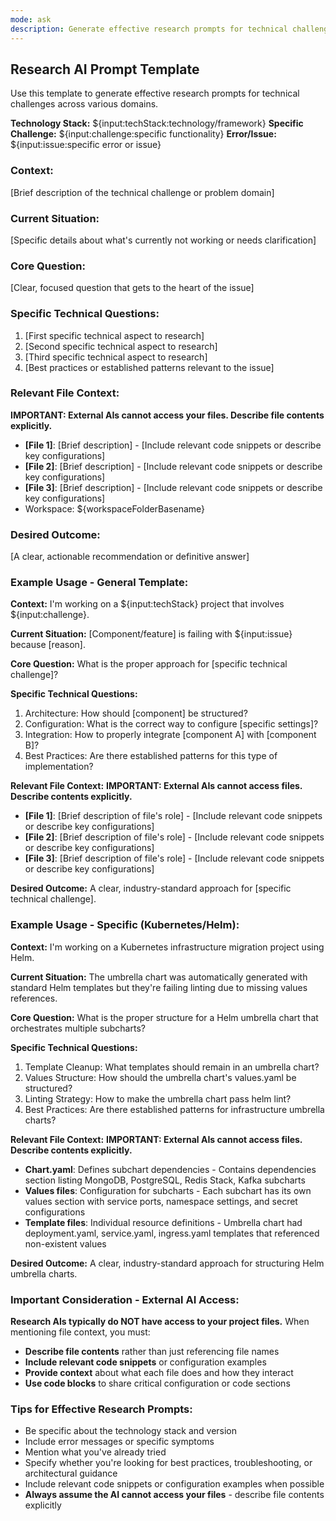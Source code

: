 ```yaml
---
mode: ask
description: Generate effective research prompts for technical challenges
---
```


## Research AI Prompt Template

Use this template to generate effective research prompts for technical challenges across various domains.

**Technology Stack:** ${input:techStack:technology/framework}
**Specific Challenge:** ${input:challenge:specific functionality}
**Error/Issue:** ${input:issue:specific error or issue}

### **Context:**
[Brief description of the technical challenge or problem domain]

### **Current Situation:**
[Specific details about what's currently not working or needs clarification]

### **Core Question:**
[Clear, focused question that gets to the heart of the issue]

### **Specific Technical Questions:**
1. [First specific technical aspect to research]
2. [Second specific technical aspect to research]
3. [Third specific technical aspect to research]
4. [Best practices or established patterns relevant to the issue]

### **Relevant File Context:**
**IMPORTANT: External AIs cannot access your files. Describe file contents explicitly.**

- **[File 1]**: [Brief description] - [Include relevant code snippets or describe key configurations]
- **[File 2]**: [Brief description] - [Include relevant code snippets or describe key configurations]
- **[File 3]**: [Brief description] - [Include relevant code snippets or describe key configurations]
- Workspace: ${workspaceFolderBasename}

### **Desired Outcome:**
[A clear, actionable recommendation or definitive answer]

### **Example Usage - General Template:**

**Context:** I'm working on a ${input:techStack} project that involves ${input:challenge}.

**Current Situation:** [Component/feature] is failing with ${input:issue} because [reason].

**Core Question:** What is the proper approach for [specific technical challenge]?

**Specific Technical Questions:**
1. Architecture: How should [component] be structured?
2. Configuration: What is the correct way to configure [specific settings]?
3. Integration: How to properly integrate [component A] with [component B]?
4. Best Practices: Are there established patterns for this type of implementation?

**Relevant File Context:**
**IMPORTANT: External AIs cannot access files. Describe contents explicitly.**

- **[File 1]**: [Brief description of file's role] - [Include relevant code snippets or describe key configurations]
- **[File 2]**: [Brief description of file's role] - [Include relevant code snippets or describe key configurations]
- **[File 3]**: [Brief description of file's role] - [Include relevant code snippets or describe key configurations]

**Desired Outcome:** A clear, industry-standard approach for [specific technical challenge].

### **Example Usage - Specific (Kubernetes/Helm):**

**Context:** I'm working on a Kubernetes infrastructure migration project using Helm.

**Current Situation:** The umbrella chart was automatically generated with standard Helm templates but they're failing linting due to missing values references.

**Core Question:** What is the proper structure for a Helm umbrella chart that orchestrates multiple subcharts?

**Specific Technical Questions:**
1. Template Cleanup: What templates should remain in an umbrella chart?
2. Values Structure: How should the umbrella chart's values.yaml be structured?
3. Linting Strategy: How to make the umbrella chart pass helm lint?
4. Best Practices: Are there established patterns for infrastructure umbrella charts?

**Relevant File Context:**
**IMPORTANT: External AIs cannot access files. Describe contents explicitly.**

- **Chart.yaml**: Defines subchart dependencies - Contains dependencies section listing MongoDB, PostgreSQL, Redis Stack, Kafka subcharts
- **Values files**: Configuration for subcharts - Each subchart has its own values section with service ports, namespace settings, and secret configurations
- **Template files**: Individual resource definitions - Umbrella chart had deployment.yaml, service.yaml, ingress.yaml templates that referenced non-existent values

**Desired Outcome:** A clear, industry-standard approach for structuring Helm umbrella charts.

### **Important Consideration - External AI Access:**
**Research AIs typically do NOT have access to your project files.** When mentioning file context, you must:
- **Describe file contents** rather than just referencing file names
- **Include relevant code snippets** or configuration examples
- **Provide context** about what each file does and how they interact
- **Use code blocks** to share critical configuration or code sections

### **Tips for Effective Research Prompts:**
- Be specific about the technology stack and version
- Include error messages or specific symptoms
- Mention what you've already tried
- Specify whether you're looking for best practices, troubleshooting, or architectural guidance
- Include relevant code snippets or configuration examples when possible
- **Always assume the AI cannot access your files** - describe file contents explicitly
